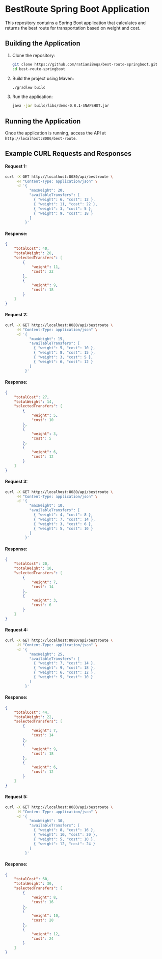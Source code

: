 # BestRoute Spring Boot Application

This repository contains a Spring Boot application that calculates and returns the best route for transportation based on weight and cost.


## Building the Application

1. Clone the repository:
   ```bash
   git clone https://github.com/ratianiBeqa/best-route-springboot.git
   cd best-route-springboot
   ```

2. Build the project using Maven:
   ```bash
   ./gradlew build
   ```

3. Run the application:
   ```bash
   java -jar build/libs/demo-0.0.1-SNAPSHOT.jar
   ```


## Running the Application

Once the application is running, access the API at `http://localhost:8080/best-route`.

## Example CURL Requests and Responses

#### Request 1:
```bash
curl -X GET http://localhost:8080/api/bestroute \
     -H "Content-Type: application/json" \
     -d '{
           "maxWeight": 20,
           "availableTransfers": [
             { "weight": 6, "cost": 12 },
             { "weight": 11, "cost": 22 },
             { "weight": 3, "cost": 5 },
             { "weight": 9, "cost": 18 }
           ]
         }'
```

#### Response:
```json
{
    "totalCost": 40,
    "totalWeight": 20,
    "selectedTransfers": [
        {
            "weight": 11,
            "cost": 22
        },
        {
            "weight": 9,
            "cost": 18
        }
    ]
}
```


#### Request 2:
```bash
curl -X GET http://localhost:8080/api/bestroute \
     -H "Content-Type: application/json" \
     -d '{
           "maxWeight": 15,
           "availableTransfers": [
             { "weight": 5, "cost": 10 },
             { "weight": 8, "cost": 15 },
             { "weight": 3, "cost": 5 },
             { "weight": 6, "cost": 12 }
           ]
         }'

```

#### Response:
```json
{
    "totalCost": 27,
    "totalWeight": 14,
    "selectedTransfers": [
        {
            "weight": 5,
            "cost": 10
        },
        {
            "weight": 3,
            "cost": 5
        },
        {
            "weight": 6,
            "cost": 12
        }
    ]
}
```


#### Request 3:
```bash
curl -X GET http://localhost:8080/api/bestroute \
     -H "Content-Type: application/json" \
     -d '{
           "maxWeight": 10,
           "availableTransfers": [
             { "weight": 4, "cost": 8 },
             { "weight": 7, "cost": 14 },
             { "weight": 3, "cost": 6 },
             { "weight": 5, "cost": 10 }
           ]
         }'
```

#### Response:
```json
{
    "totalCost": 20,
    "totalWeight": 10,
    "selectedTransfers": [
        {
            "weight": 7,
            "cost": 14
        },
        {
            "weight": 3,
            "cost": 6
        }
    ]
}
```


#### Request 4:
```bash
curl -X GET http://localhost:8080/api/bestroute \
     -H "Content-Type: application/json" \
     -d '{
           "maxWeight": 25,
           "availableTransfers": [
             { "weight": 7, "cost": 14 },
             { "weight": 9, "cost": 18 },
             { "weight": 6, "cost": 12 },
             { "weight": 5, "cost": 10 }
           ]
         }'
```

#### Response:
```json
{
    "totalCost": 44,
    "totalWeight": 22,
    "selectedTransfers": [
        {
            "weight": 7,
            "cost": 14
        },
        {
            "weight": 9,
            "cost": 18
        },
        {
            "weight": 6,
            "cost": 12
        }
    ]
}
```


#### Request 5:
```bash
curl -X GET http://localhost:8080/api/bestroute \
     -H "Content-Type: application/json" \
     -d '{
           "maxWeight": 30,
           "availableTransfers": [
             { "weight": 8, "cost": 16 },
             { "weight": 10, "cost": 20 },
             { "weight": 5, "cost": 10 },
             { "weight": 12, "cost": 24 }
           ]
         }'
```

#### Response:
```json
{
    "totalCost": 60,
    "totalWeight": 30,
    "selectedTransfers": [
        {
            "weight": 8,
            "cost": 16
        },
        {
            "weight": 10,
            "cost": 20
        },
        {
            "weight": 12,
            "cost": 24
        }
    ]
}
```
